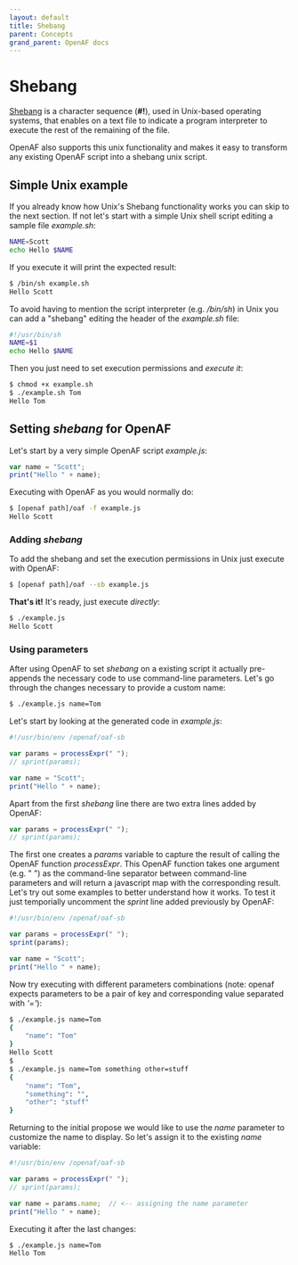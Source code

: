 ```yaml
---
layout: default
title: Shebang
parent: Concepts
grand_parent: OpenAF docs
---
```


# Shebang

[Shebang](https://en.wikipedia.org/wiki/Shebang_(Unix)) is a character sequence (__#!__), used in Unix-based operating systems, that enables on a text file to indicate a program interpreter to execute the rest of the remaining of the file.

OpenAF also supports this unix functionality and makes it easy to transform any existing OpenAF script into a shebang unix script.

## Simple Unix example

If you already know how Unix's Shebang functionality works you can skip to the next section. If not let's start with a simple Unix shell script editing a sample file _example.sh_:

````sh
NAME=Scott
echo Hello $NAME
````

If you execute it will print the expected result:

````sh
$ /bin/sh example.sh
Hello Scott
````

To avoid having to mention the script interpreter (e.g. _/bin/sh_) in Unix you can add a "shebang" editing the header of the _example.sh_ file:

````sh
#!/usr/bin/sh
NAME=$1
echo Hello $NAME
````

Then you just need to set execution permissions and _execute it_:

````sh
$ chmod +x example.sh
$ ./example.sh Tom
Hello Tom 
````

## Setting _shebang_ for OpenAF

Let's start by a very simple OpenAF script _example.js_:

````javascript
var name = "Scott";
print("Hello " + name);
````

Executing with OpenAF as you would normally do:

````sh
$ [openaf path]/oaf -f example.js
Hello Scott
````

### Adding _shebang_

To add the shebang and set the execution permissions in Unix just execute with OpenAF:

````sh
$ [openaf path]/oaf --sb example.js
````

__That's it!__ It's ready, just execute _directly_:

````sh
$ ./example.js
Hello Scott
````

### Using parameters

After using OpenAF to set _shebang_ on a existing script it actually pre-appends the necessary code to use command-line parameters. Let's go through the changes necessary to provide a custom name:

````sh
$ ./example.js name=Tom
````

Let's start by looking at the generated code in _example.js_:

````javascript
#!/usr/bin/env /openaf/oaf-sb

var params = processExpr(" ");
// sprint(params);

var name = "Scott";
print("Hello " + name);
````

Apart from the first _shebang_ line there are two extra lines added by OpenAF:

````javascript
var params = processExpr(" ");
// sprint(params);
````

The first one creates a _params_ variable to capture the result of calling the OpenAF function _processExpr_. This OpenAF function takes one argument (e.g. " ") as the command-line separator between command-line parameters and will return a javascript map with the corresponding result. Let's try out some examples to better understand how it works. To test it just temporially uncomment the _sprint_ line added previously by OpenAF:

````javascript
#!/usr/bin/env /openaf/oaf-sb

var params = processExpr(" ");
sprint(params);

var name = "Scott";
print("Hello " + name);
````

Now try executing with different parameters combinations (note: openaf expects parameters to be a pair of key and corresponding value separated with _'='_):

````sh
$ ./example.js name=Tom
{
    "name": "Tom"
}
Hello Scott
$
$ ./example.js name=Tom something other=stuff
{
    "name": "Tom",
    "something": "",
    "other": "stuff"
}
````

Returning to the initial propose we would like to use the _name_ parameter to customize the name to display. So let's assign it to the existing _name_ variable:

````javascript
#!/usr/bin/env /openaf/oaf-sb

var params = processExpr(" ");
// sprint(params);

var name = params.name;  // <-- assigning the name parameter 
print("Hello " + name);
````

Executing it after the last changes:

````sh
$ ./example.js name=Tom
Hello Tom
````